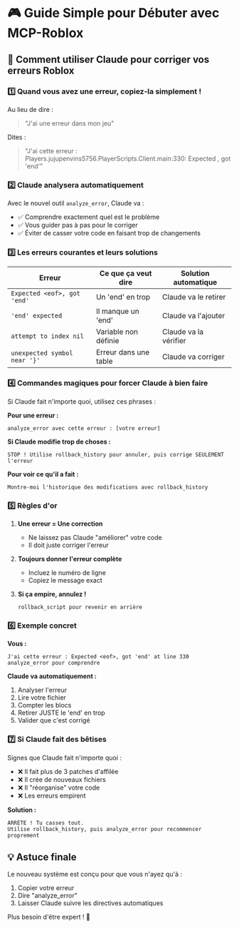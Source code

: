 # 🎮 Guide Simple pour Débuter avec MCP-Roblox

## 🚀 Comment utiliser Claude pour corriger vos erreurs Roblox

### 1️⃣ **Quand vous avez une erreur, copiez-la simplement !**

Au lieu de dire :
> "J'ai une erreur dans mon jeu"

Dites :
> "J'ai cette erreur : Players.jujupenvins5756.PlayerScripts.Client.main:330: Expected <eof>, got 'end'"

### 2️⃣ **Claude analysera automatiquement**

Avec le nouvel outil `analyze_error`, Claude va :
- ✅ Comprendre exactement quel est le problème
- ✅ Vous guider pas à pas pour le corriger
- ✅ Éviter de casser votre code en faisant trop de changements

### 3️⃣ **Les erreurs courantes et leurs solutions**

| Erreur | Ce que ça veut dire | Solution automatique |
|--------|---------------------|---------------------|
| `Expected <eof>, got 'end'` | Un 'end' en trop | Claude va le retirer |
| `'end' expected` | Il manque un 'end' | Claude va l'ajouter |
| `attempt to index nil` | Variable non définie | Claude va la vérifier |
| `unexpected symbol near '}'` | Erreur dans une table | Claude va corriger |

### 4️⃣ **Commandes magiques pour forcer Claude à bien faire**

Si Claude fait n'importe quoi, utilisez ces phrases :

**Pour une erreur :**
```
analyze_error avec cette erreur : [votre erreur]
```

**Si Claude modifie trop de choses :**
```
STOP ! Utilise rollback_history pour annuler, puis corrige SEULEMENT l'erreur
```

**Pour voir ce qu'il a fait :**
```
Montre-moi l'historique des modifications avec rollback_history
```

### 5️⃣ **Règles d'or**

1. **Une erreur = Une correction**
   - Ne laissez pas Claude "améliorer" votre code
   - Il doit juste corriger l'erreur

2. **Toujours donner l'erreur complète**
   - Incluez le numéro de ligne
   - Copiez le message exact

3. **Si ça empire, annulez !**
   ```
   rollback_script pour revenir en arrière
   ```

### 6️⃣ **Exemple concret**

**Vous :** 
```
J'ai cette erreur : Expected <eof>, got 'end' at line 330
analyze_error pour comprendre
```

**Claude va automatiquement :**
1. Analyser l'erreur
2. Lire votre fichier
3. Compter les blocs
4. Retirer JUSTE le 'end' en trop
5. Valider que c'est corrigé

### 7️⃣ **Si Claude fait des bêtises**

Signes que Claude fait n'importe quoi :
- ❌ Il fait plus de 3 patches d'affilée
- ❌ Il crée de nouveaux fichiers
- ❌ Il "réorganise" votre code
- ❌ Les erreurs empirent

**Solution :**
```
ARRÊTE ! Tu casses tout. 
Utilise rollback_history, puis analyze_error pour recommencer proprement
```

## 💡 Astuce finale

Le nouveau système est conçu pour que vous n'ayez qu'à :
1. Copier votre erreur
2. Dire "analyze_error"
3. Laisser Claude suivre les directives automatiques

Plus besoin d'être expert ! 🎉
